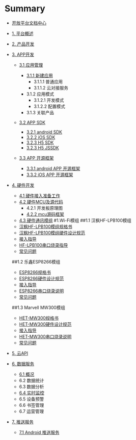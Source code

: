 # Summary

* [开放平台文档中心](README.md)
* [1. 平台概述](./source/zh-cn/overview/index.md)
* [2. 产品开发](./source/zh-cn/product/index.md)
* [3. APP开发](./source/zh-cn/app/index.md)
  * [3.1 应用管理](./source/zh-cn/app/application/application.md)
    * [3.1.1 新建应用](./source/zh-cn/app/application/application.md)
      * 3.1.1.1 普通应用
      * 3.1.1.2 云对接服务
    * 3.1.2 应用模式
      * 3.1.2.1 开发模式
      * 3.1.2.2 配置模式
    * 3.1.3 关联产品
  * [3.2 APP SDK](./source/zh-cn/app/SDK/index.md)
    * [3.2.1 android SDK](./source/zh-cn/app/SDK/android_sdk.md)
    * [3.2.2 iOS SDK](./source/zh-cn/app/SDK/iOSSDK.md)
    * [3.2.3 H5 SDK](./source/zh-cn/app/SDK/H5.md)
    * [3.2.3 H5 JSSDK](./source/zh-cn/app/SDK/./jssdk.md)
    
  * [3.3 APP 开源框架](./source/zh-cn/App/app.md)
    * [3.3.1 android APP 开源框架](./source/zh-cn/app/SDK/android_demo.md)
    * [3.3.2 iOS APP 开源框架](./source/zh-cn/app/SDK/iOS_demo.md)
* [4. 硬件开发](./source/zh-cn/device/index.md)
  * [4.1 硬件接入准备工作](./source/zh-cn/device/hardware_star.md)
  * [4.2 硬件MCU及源代码](./source/zh-cn/device/mcu_source.md)
    * 4.2.1 开发板原理图
    * [4.2.2 mcu源码框架](./source/zh-cn/device/mcu_framework.md)
   * [4.3 硬件通讯模组](./source/zh-cn/device/ClifeAgent.md)
   #1.Wi-Fi模组
    ##1.1 汉枫HF-LPB100模组
    * [汉枫HF-LPB100模组规格书](./source/zh-cn/device/module/)
    * [汉枫HF-LPB100模组硬件设计规范](./source/zh-cn/device/module/HF-LPB100硬件设计规范.md)
    * [接入指导](./source/zh-cn/device/module/产品接入指导.md)
    * [HF-LPB100串口烧录指导](./source/zh-cn/device/module/HF-LPB100串口烧录指导.md)
    * [常见问题](./source/zh-cn/device/module/)


    ##1.2 乐鑫ESP8266模组
    * [ESP8266规格书](./source/zh-cn/device/module/)
    * [ESP8266硬件设计规范](./source/zh-cn/device/module/ESP8266硬件设计规范.md)
    * [接入指导](./source/zh-cn/device/module/产品接入指导.md)
    * [ESP8266串口烧录说明](./source/zh-cn/device/module/ESP8266串口烧录指导.md)
    * [常见问题](./source/zh-cn/device/module/)

    ##1.3 Marvell MW300模组
    * [HET-MW300规格书](./source/zh-cn/device/module/HET-MW300)
    * [HET-MW300硬件设计规范](./source/zh-cn/device/module/HET-MW300硬件设计规范.md)
    * [接入指导](./source/zh-cn/device/module/产品接入指导.md)
    * [HET-MW300串口烧录说明](./source/zh-cn/device/module/HET-MW300串口烧录指导.md)
    * [常见问题](./source/zh-cn/device/module/)

* [5. 云API](./source/zh-cn/cloudAPI/cloudAPI.md)
* [6. 数据服务](./source/zh-cn/dataservice/index.md)
  * [6.1 概况](source/zh-cn/dataservice/index/61-gai-kuang.md)
  * 6.2 数据统计
  * 6.3 数据分析
  * [6.4 实时监控](source/zh-cn/dataservice/index/64-shi-shi-jian-kong.md)
  * 6.5 设备预警
  * 6.6 书签管理
  * 6.7 运营管理
* [7. 推送服务](./source/zh-cn/datapush/index.md)
  * [7.1 Android 推送服务](./source/zh-cn/app/SDK/android_push.md)

